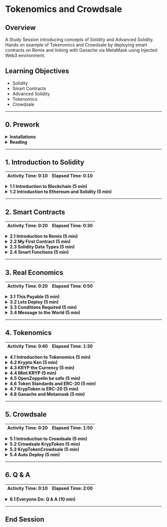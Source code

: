 # Tokenomics and Crowdsale

## Overview

A Study Session introducing concepts of Solidity and Advanced Solidity. Hands on example of Tokenomics and Crowdsale by
deploying smart contracts on Remix and linking with Ganache via MetaMask using Injected Web3 environment.

## Learning Objectives

* Solidity
* Smart Contracts
* Advanced Solidity
* Tokenomics
* Crowdsale

- - -

## 0. Prework

<details>
  <summary>
  <strong>Installations</strong>
  </summary>

* **Metamask**: MetaMask is a digital wallet for the Ethereum blockchain. To install MetaMask in your web browser,
  follow the instructions on the [MetaMask Download page](https://metamask.io/download). Please create a wallet on
  Metamask by following the onscreen instructions.
* **Ganache**: With the Ganache tool, you can quickly set up a local blockchain. You can then use this blockchain to
  test and develop smart contracts. To download and install this tool on your local machine, follow the instructions on
  the [Ganache download page](https://www.trufflesuite.com/ganache).

</details>

<details>
  <summary>
  <strong>Reading</strong>
  </summary>

* **Block Chain
  **: [Wikipedia](https://en.wikipedia.org/wiki/Blockchain), [Investopedia](https://www.investopedia.com/terms/b/blockchain.asp), [AWS](https://aws.amazon.com/what-is/blockchain/)
* **Smart Contracts
  **: [Wikipedia](https://en.wikipedia.org/wiki/Smart_contract), [Investopedia](https://www.investopedia.com/terms/s/smart-contracts.asp), [Ethereum](https://ethereum.org/en/developers/docs/smart-contracts/)

</details>


- - -

## 1. Introduction to Solidity

| Activity Time:       0:10 | Elapsed Time:      0:10 |
|---------------------------|-------------------------|

<details>
  <summary>
  <strong> 1.1 Introduction to Blockchain (5 min)</strong>
  </summary>
</details>

<details>
  <summary>
  <strong> 1.2 Introduction to Ethereum and Solidity (5 min)</strong>
  </summary>
</details>

- - -

## 2. Smart Contracts

| Activity Time:       0:20 | Elapsed Time:      0:30 |
|---------------------------|-------------------------|

<details>
  <summary>
    <strong> 2.1 Introduction to Remix (5 min)</strong>
  </summary>

* [Remix IDE](https://remix.ethereum.org/)

* We use an IDE for Solidity, just like we use an IDE for Python. But instead of using Visual Studio Code or JupyterLab,
  we’ll use the Remix IDE.

* The Remix IDE is an open-source application for developing, deploying, and administering smart contracts that run on
  Ethereum-based blockchains. We can use this IDE for the entire development cycle of smart contracts and as a
  playground for teaching and learning Ethereum.

* The Remix IDE is available in both web and desktop versions For better compatibility among operating systems. In our
  class, we’ll use the web version of the Remix IDE.

* Because Remix is an open-source application, the Remix IDE is under constant development, and its user interface often
  gets updated. So, the interface in the current live version might vary from the slides that appear in this lesson.

</details>

<details>
  <summary>
    <strong> 2.2 My First Contract (5 min)</strong>
  </summary>

**Starter**: [CustomerAccount](Activities/2_2_My_First_Contract/Unsolved/CustomerAccount.sol)

**Solution**: [CustomerAccount](Activities/2_2_My_First_Contract/Solved/CustomerAccount.sol)

We will create our first smart contract in Solidity

  ```solidity
  pragma solidity ^0.5.0;

// create contract named CustomerAccount with a string named message
contract CustomerAccount {
    string message = "Send me monies!";
}
  ```

</details>

<details>
<summary>
<strong>2.3 Solidity Data Types (5 min)</strong>
</summary>

**Starter**: [CustomerAccount](Activities/2_3_Solidity_Data_Types/Unsolved/CustomerAccount.sol)

**Solution**: [CustomerAccount](Activities/2_3_Solidity_Data_Types/Solved/CustomerAccount.sol)

* Solidity Data Types

![Solidity Data Types](Images/2_3_Solidity_Data_Types.png)

* Note the following about the Solidity data types:

    * A variable of type `string` stores a text value.

    * A variable of type `uint` stores a positive number. The keyword `uint` stands for “unsigned integer.”

    * A variable of type `int` stores a number. This type of variable can store a positive or a negative integer.

    * A variable of type `address` stores an Ethereum address. This is a special Solidity data type for storing an
      Ethereum address in a way that’s computationally more efficient than storing a string.

    * A variable of type `bool` stores a Boolean value&mdash;that is, `true` or `false`.

* We will add data members to the `CustomerContract`

    * The `owner` variable: Holds the Ethereum address of the main customer (for example, 0xaaaaaaaaaaaaaaaaa).

    * The `isNewAccount` variable: Represents whether the account is new (that is, `true` or `false`).

    * The `accountBalance` variable: Holds the account balance (for example, 10000).

    * The `customerFirstName` variable: Holds the first name of the customer (for example, "John").

    * The `customerLastName` variable: Holds the last name of the customer (for example, "Doe").

  The following code shows these variables:

  ```solidity
      address owner = 0xc3879B456DAA348a16B6524CBC558d2CC984722c;
      bool isNewAccount = true;
      uint accountBalance = 10000;
      string customerFirstName = "John";
      string customerLastName = "Doe";
  ```

</details>

<details>
<summary>
<strong> 2.4 Smart Functions (5 min)</strong>
</summary>

**Starter**: [CustomerAccount](Activities/2_4_Smart_Functions/Unsolved/CustomerAccount.sol)

**Solution**: [CustomerAccount](Activities/2_4_Smart_Functions/Solved/CustomerAccount.sol)

* We are going to create our functions in `CustomerAccount`

    * A function `getInfo` which would
      the `owner`, `isNewAccount`, `accountBalance`, `customerFirstName`, `customerLastName`

    * A function `setInfo` which can update
      the `owner`, `isNewAccount`, `accountBalance`, `customerFirstName`, `customerLastName`

* We use the `function` keyword to define functions in Solidity.

* The `memory` keyword

    * This keyword tells the Solidity compiler to temporarily store the value of the string argument in memory.

    * The `memory` keyword is available only for the function arguments of a contract.

    * The EVM clears this `memory` area between function calls. So, it’s less expensive to use than storage.

    * The contract variables all reside in `storage` and that temporary values reside in memory. The EVM clears this
      memory area between function calls. So, it’s less expensive to use than `storage`.

    * The third storage solution for the EVM is the `stack`, which holds small local variables and argument values. It’s
      almost free to use but can store only a limited number of values.

    * [Storage, Memory and the Stack](https://docs.soliditylang.org/en/v0.5.11/introduction-to-smart-contracts.html?highlight=storage#storage-memory-and-the-stack)

</details>

- - -

## 3. Real Economics

| Activity Time:       0:20 | Elapsed Time:      0:50 |
|---------------------------|-------------------------|

<details>
<summary>
<strong> 3.1 This Payable (5 min)</strong>
</summary>

**Starter**: [CustomerAccount](Activities/3_1_This_Payable/Unsolved/CustomerAccount.sol)

**Solution**: [CustomerAccount](Activities/3_1_This_Payable/Solved/CustomerAccount.sol)

* We are going to add `sendRemittance`, `deposit` functions to `CustomerAccount`

    * A function `sendRemittance` which accepts an `amount` and `recipient` and transfer `amount` to the `recipient`.
      We would update the `accountBalance` using the `address(this).balance`

    * A `payable` function `deposit` which accepts ether sent to the contract. We would update the `accountBalance`
      using
      the `address(this).balance`

    * A fallback function is used in two scenarios: (1) if the function identifier doesn't match any other function in
      the contract, or (2) if the sending function doesn't supply any data, so we have to add the `external` keyword so
      that other contracts or transactions can call this contract. We also add the `payable` keyword so that the
      contract can collect any amount of ether that gets sent to it via the contract address.

</details>

<details>
<summary>
<strong> 3.2 Lets Deploy (5 min)</strong>
</summary>

**Starter**: [CustomerAccount](Activities/3_2_Lets_Deploy/Unsolved/CustomerAccount.sol)

* We will deploy the `CustomerAccount` smart contract.
* In the Remix IDE, the functions we can observe in the smart contract may have buttons of different colors.

    * Constant, or “pure”, functions in Solidity have blue buttons. Clicking this type of button does not create a new
      transaction; it will only return a value stored in the contract and won’t cost you anything in gas fees.

    * Functions that change the state of the contract and do not accept ether are called **non-payable functions** and
      have orange buttons. Clicking these will create a transaction and thus cost you gas.

    * **Payable functions** in Solidity have red buttons. Clicking a red button will create a new transaction that can
      accept a value. The value is entered in the Value field, which is under the Gas Limit field.

</details>


<details>
<summary>
<strong> 3.3 Conditions Required (5 min)</strong>
</summary>

**Starter**: [CustomerAccount](Activities/3_3_Conditions_Required/Unsolved/CustomerAccount.sol)

**Solution**: [CustomerAccount](Activities/3_3_Conditions_Required/Solved/CustomerAccount.sol)

* We are going to add a `withdraw` functions to `CustomerAccount`

* The signature of the `withdraw` function would be similar to the `sendRemittance` function.

* We need to make sure the `recipient` is the `owner` of the account.

* We can use conditions, or even better the `require` function.

</details>

<details>
<summary>
<strong> 3.4 Message to the World (5 min)</strong>
</summary>

**Starter**: [CustomerAccount](Activities/3_4_Message_to_the_World/Unsolved/CustomerAccount.sol)

**Solution**: [CustomerAccount](Activities/3_4_Message_to_the_World/Solved/CustomerAccount.sol)

* The `msg` object represents the transaction call (originated by an Ethereum address) or the message call (originated
  by a contract's address) that triggers a contract execution.

* This object contains special attributes that allow access to the blockchain.

* The attributes of the `msg` object are the following:

    * `msg.sender`: Represents the Ethereum address that initiated the contract call. It can be an Ethereum address or a
      contract's address.

    * `msg.value`: Represents the value of ether that is sent in the transaction (expressed in wei).

    * `msg.data`: Represents the data payload of the call into our contract (expressed in bytes).

    * `msg.sig`: Represents the first four bytes of the data payload.

* Add public attributes `msgSender` and `msgValue` to store the `address` and the `value`.

* Update the `deposit` function to utilize the `msg` object
    * Assign `msg.sender` to `msgSender`.

    * Assign `msg.value` to `msgValue`.

* Learn more
  at [Block and Transaction Properties](https://docs.soliditylang.org/en/v0.5.0/units-and-global-variables.html#block-and-transaction-properties)

</details>


- - -

## 4. Tokenomics

| Activity Time:       0:40 | Elapsed Time:      1:30 |
|---------------------------|-------------------------|

<details>
  <summary><strong> 4.1 Introduction to Tokenomics (5 min)</strong></summary>

* **Tokenomics**, or the economics of tokens, refers to how blockchain tokens get conceptualized, produced, valued,
  distributed, traded, and used. A blockchain token represents an asset or utility on a blockchain platform.
  Essentially, it’s a symbol of value.

* Let's understand the concept of tokens by using the following example:

    * Imagine you are on Superman's planet Kryptonite. When entering the Kryptonite, you can exchange cash for
      Kryptonite tokens that are worth $1 each.

    * Within the ecosystem of the Kryptonite, a Kryptonite token represents your ownership of $1.

    * You can exchange the Kryptonite token for a certain amount of Superhuman time which can give you superhuman
      strength. Or, you can transfer your ownership of the $1 to someone else by giving the Kryptonite token to
      another person.

    * Blockchain tokens function much the same way. But, blockchain tokens get rendered digitally rather than as
      physical objects.

    * On a blockchain, an asset can be tokenized, or represented as a token. Commodities, like gold and silver, and
      currencies, like the US dollar, can all be represented as tokens. Other types of goods and assets can also be
      tokenized. These include real-estate properties, cars, and even works of art. In fact, virtually anything that
      holds value can be represented as a token on a blockchain.

</details>

<details>
  <summary>
  <strong> 4.2 Krypto Ken (5 min)</strong>
  </summary>

**Starter**: [KrypToken](Activities/4_2_Krypto_Ken/Unsolved/KrypToken.sol)

**Solution**: [KrypToken](Activities/4_2_Krypto_Ken/Solved/KrypToken.sol)

* Lets create a token using Solidity

* We are going to call this token as Krypto.

* The symbol for this token would be KRYP (pronounced as crypt)

* We will set the exchange rate between ETH and KRYP as 1 ETH = 10 KRYP

</details>

<details>
  <summary>
  <strong> 4.3 KRYP the Currency (5 min)</strong>
  </summary>

**Starter**: [KrypToken](Activities/4_3_KRYP_the_Currency/Unsolved/KrypToken.sol)

**Solution**: [KrypToken](Activities/4_3_KRYP_the_Currency/Solved/KrypToken.sol)

* Lets make our KRYP more functional by maintaing a ledger and providing functions to interact with the ledger and the
  KRYP

* We will add `mapping` to store balances of KRYP buyers along with their address.

* We'll add `balance`, `transfer` and `purchase` functions.

</details>

<details>
  <summary>
  <strong> 4.4 Mint KRYP (5 min)</strong>
  </summary>

**Starter**: [KrypToken](Activities/4_4_Mint_KRYP/Unsolved/KrypToken.sol)

**Solution**: [KrypToken](Activities/4_4_Mint_KRYP/Solved/KrypToken.sol)

* Lets add a mint function so Superman the owner of Kryptonite can mint some KRYP

* After adding the mint, lets deploy and test it.

</details>

<details>
  <summary>
  <strong> 4.5 OpenZeppelin be safe (5 min)</strong>
  </summary>

**Starter**: [KrypToken](Activities/4_5_OpenZeppelin_be_safe/Unsolved/KrypToken.sol)

**Solution**: [KrypToken](Activities/4_5_OpenZeppelin_be_safe/Solved/KrypToken.sol)

* Integer Overflows and Underflows:

    * Imagine that the odometer on a car has reached the maximum value that it supports. What happens after it reaches
      Mile 999,999? The odometer runs out of higher numbers and resets back to zero. That's an example of an integer
      overflow.

    * An integer underflow is the opposite. For example, we know that the minimum possible value of a uint is zero. And,
      say that we try to subtract an amount from zero. The value will roll back to the maximum value that the unit can
      contain. In the case of KrypToken, say that an user has zero tokens and tries to spend tokens—that
      is, to subtract tokens from the zero balance. Instead of getting a negative uint balance, the customer gets a new
      balance that’s the highest number a unit can hold. That represents an enormous number of tokens!

* [OpenZeppelin](https://www.openzeppelin.com/)

    * OpenZeppelin is a company that specializes in developing secure smart contracts that use Ethereum community
      standards. They provide several libraries for smart contract development.

    * The OpenZeppelin project includes many standardized smart contracts that the blockchain development community can
      adapt, customize, and build from. Developers can thus write more-secure and more-efficient Solidity code.

    * As demonstrated, the Kryptonite tokens that we created earlier in this lesson aren’t secure. The contract is
      vulnerable to rewarding an infinite number of tokens to a customer via an integer underflow error.

* We would use [OpenZeppelin SafeMath library](https://docs.openzeppelin.com/contracts/2.x/api/math) to make our Smart
  Contract safe by using `add`, `sub`, and `div`.

</details>

<details>
  <summary>
  <strong> 4.6 Token Standards and ERC-20 (5 min)</strong>
  </summary>

* [OpenZeppelin ERC-20 documentation](https://docs.openzeppelin.com/contracts/2.x/api/token/erc20)

* [ERC-20 Token Standard](https://ethereum.org/en/developers/docs/standards/tokens/erc-20/)

* [ERC-721 Non-Fungible Token Standard](https://ethereum.org/en/developers/docs/standards/tokens/erc-721/)

* [OpenZeppelin ERC-20 documentation](https://docs.openzeppelin.com/contracts/2.x/api/token/erc20)

* [OpenZeppelin ERC20.sol GitHub page](https://github.com/OpenZeppelin/openzeppelin-contracts/blob/master/contracts/token/ERC20/ERC20.sol)

* [CryptoKitties](https://www.cryptokitties.co/)

* [Explained: What are Non-fungible tokens or NFTs?](https://www.youtube.com/watch?v=X_AugmQpwho)

</details>

<details>
  <summary>
  <strong> 4.7 KrypToken is ERC-20 (5 min)</strong>
  </summary>

**Starter**: [KrypToken](Activities/4_7_KrypToken_is_ERC/Unsolved/KrypToken.sol)

**Solution**: [KrypToken](Activities/4_7_KrypToken_is_ERC-20/Solved/KrypToken.sol)

* [OpenZeppelin ERC20.sol Github](https://github.com/OpenZeppelin/openzeppelin-contracts/blob/master/contracts/token/ERC20/ERC20.sol)

* [OpenZeppelin ERC20Detailed.sol Github](https://github.com/OpenZeppelin/openzeppelin-contracts/blob/release-v2.5.0/contracts/token/ERC20/ERC20Detailed.sol)

* Inherit KrypToken from ERC20 and ERC20Detailed.

* Add KrypToken constructor and initialize the ERC20Detailed constructor

* Add `onlyOwner` modifier

* Add the `mint` function

</details>

<details>
  <summary>
  <strong> 4.8 Ganache and Metamask (5 min)</strong>
  </summary>

* We will connect Ganache with Metamask to create a local blockchain network and wallet.

* We will now deploy `KrypToken` using Injected Web3 environment.

</details>



- - -

## 5. Crowdsale

| Activity Time:       0:20 | Elapsed Time:      1:50 |
|---------------------------|-------------------------|

<details>
  <summary><strong> 5.1 Introduction to Crowdsale (5 min)</strong></summary>

* In the traditional financial market, when a company wants to raise capital, they can sell shares of the company to the
  public through an **initial public offering (IPO)**.

* Blockchain companies have another option available to them: raising funds directly on the blockchain through a similar
  process, called an **initial coin offering (ICO)**. When a company holds an ICO, they use blockchain technology to
  generate and sell either blockchain coins or digital tokens.

* **Blockchain coins** are cryptocurrencies that are native to their blockchains, such as Bitcoin.

* **Digital tokens** can represent any asset, utility, service, or currency that has value to the potential buyers.

* Tokens might represent equity in the company (like in a traditional IPO) or a promise of future payment. They might
  also represent a utility or benefit that relates to the company’s blockchain application or service. These benefits
  include extra privileges on the system or exclusive or early access. In a gaming system, for example, a token might
  represent a special or unique item in the game.

* Regardless of the asset that ICO tokens represent, the blockchain uses a particular type of smart contract to encode
  the details of the token’s value.

* While blockchain tokens are often produced through an ICO, it’s also possible to produce them without undertaking an
  ICO. In fact, this lesson will teach how to code blockchain token smart contracts without an ICO.

</details>

<details>
  <summary><strong> 5.2 Crowdsale KrypToken (5 min)</strong></summary>

**Starter**: [KrypToken](Activities/5_2_Crowdsale_KrypToken/Unsolved/KrypToken.sol)

**Solution**: [KrypToken](Activities/5_2_Crowdsale_KrypToken/Solved/KrypToken.sol)

* [ERC20Mintable.sol GitHub](https://github.com/OpenZeppelin/openzeppelin-contracts/blob/release-v2.5.0/contracts/token/ERC20/ERC20Mintable.sol)

* We will inherit the `KrypToken` from `ERC20`, `ERC20Detailed` and `ERC20Mintable`

* Create the constructor for `KrypToken` to accept `name`, `symbol` and `initial_supply`

* Call `ERC20Detailed` constructor with `name`, `symbol` and `decimals`

* Call the `mint` function to mint `initial_supply` of **KRYP** in the constructor.

</details>

<details>
  <summary>
<strong> 5.3 KrypTokenCrowdsale (5 min)</strong>
</summary>

**Starter
**: [KrypToken](Activities/5_3_KrypTokenCrowdsale/Unsolved/KrypToken.sol), [KrypTokenCrowdsale](Activities/5_3_KrypTokenCrowdsale/Unsolved/KrypTokenCrowdsale.sol)

**Solution
**: [KrypToken](Activities/5_3_KrypTokenCrowdsale/Solved/KrypToken.sol), [KrypTokenCrowdsale](Activities/5_3_KrypTokenCrowdsale/Solved/KrypTokenCrowdsale.sol)

* [Crowdsale.sol GitHub](https://github.com/OpenZeppelin/openzeppelin-contracts/blob/release-v2.5.0/contracts/crowdsale/Crowdsale.sol)

* We will inherit the `KrypTokenCrowdsale` from `Crowdsale` and `MintedCrowdsale`

* Create the constructor for `KrypTokenCrowdsale` to accept `rate`, `wallet` and `token`

* Call `Crowdsale` constructor with `rate`, `wallet` and `token`

* The constructor body can stay empty

</details>

<details>
  <summary>
<strong> 5.4 Auto Deploy (5 min)</strong>
</summary>

**Starter
**: [KrypToken](Activities/5_4_Auto_Deploy/Unsolved/KrypToken.sol), [KrypTokenCrowdsale](Activities/5_4_Auto_Deploy/Unsolved/KrypTokenCrowdsale.sol), [KrypTokenCrowdsaleDeployer](Activities/5_4_Auto_Deploy/Unsolved/KrypTokenCrowdsaleDeployer.sol)

**Solution
**: [KrypToken](Activities/5_4_Auto_Deploy/Solved/KrypToken.sol), [KrypTokenCrowdsale](Activities/5_4_Auto_Deploy/Solved/KrypTokenCrowdsale.sol), [KrypTokenCrowdsaleDeployer](Activities/5_4_Auto_Deploy/Solved/KrypTokenCrowdsaleDeployer.sol)

* We will use contract to deploy our `KrypToken` and `KrypTokenCrowdsale`

* We’ll use the `KrypTokenCrowdsaleDeployer` as a temporary helper contract that will help us set up, configure, and
  deploy our `KrypToken` and `KrypTokenCrowdsale` contracts with all the correct information.

* After the deployment and initial setup of our crowdsale, `KrypTokenCrowdsaleDeployer` will turn control of the
  crowdsale over to `KrypTokenCrowdsale`.

* The deployer contract will create our new `KrypToken` and `KrypTokenCrowdsale` contracts by calling the
  constructor functions of those contracts.

Explain that before that happens, however, we must accomplish one more step. We need to account for the addresses that
get assigned to both the `KrypToken` and `KrypTokenCrowdsale` contracts, as the following code shows:

```solidity
contract KrypTokenCrowdsaleDeployer {

    address public kryp_token_address;
    address public kryp_crowdsale_address;

}
```

</details>

- - -

## 6. Q & A

| Activity Time:       0:10 | Elapsed Time:      2:00 |
|---------------------------|-------------------------|

<details>
  <summary>
  <strong> 6.1 Everyone Do: Q & A (10 min)</strong>
  </summary>
</details>

- - -

## End Session